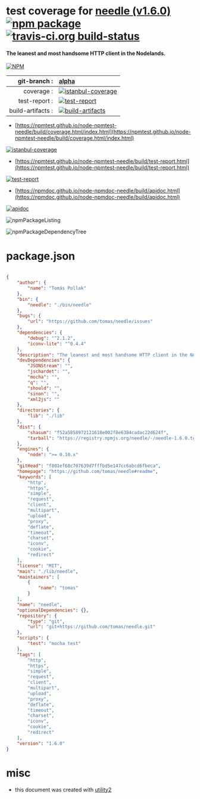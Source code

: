 # test coverage for  [needle (v1.6.0)](https://github.com/tomas/needle#readme)  [![npm package](https://img.shields.io/npm/v/npmtest-needle.svg?style=flat-square)](https://www.npmjs.org/package/npmtest-needle) [![travis-ci.org build-status](https://api.travis-ci.org/npmtest/node-npmtest-needle.svg)](https://travis-ci.org/npmtest/node-npmtest-needle)
#### The leanest and most handsome HTTP client in the Nodelands.

[![NPM](https://nodei.co/npm/needle.png?downloads=true&downloadRank=true&stars=true)](https://www.npmjs.com/package/needle)

| git-branch : | [alpha](https://github.com/npmtest/node-npmtest-needle/tree/alpha)|
|--:|:--|
| coverage : | [![istanbul-coverage](https://npmtest.github.io/node-npmtest-needle/build/coverage.badge.svg)](https://npmtest.github.io/node-npmtest-needle/build/coverage.html/index.html)|
| test-report : | [![test-report](https://npmtest.github.io/node-npmtest-needle/build/test-report.badge.svg)](https://npmtest.github.io/node-npmtest-needle/build/test-report.html)|
| build-artifacts : | [![build-artifacts](https://npmtest.github.io/node-npmtest-needle/glyphicons_144_folder_open.png)](https://github.com/npmtest/node-npmtest-needle/tree/gh-pages/build)|

- [https://npmtest.github.io/node-npmtest-needle/build/coverage.html/index.html](https://npmtest.github.io/node-npmtest-needle/build/coverage.html/index.html)

[![istanbul-coverage](https://npmtest.github.io/node-npmtest-needle/build/screenCapture.buildCi.browser.%252Ftmp%252Fbuild%252Fcoverage.lib.html.png)](https://npmtest.github.io/node-npmtest-needle/build/coverage.html/index.html)

- [https://npmtest.github.io/node-npmtest-needle/build/test-report.html](https://npmtest.github.io/node-npmtest-needle/build/test-report.html)

[![test-report](https://npmtest.github.io/node-npmtest-needle/build/screenCapture.buildCi.browser.%252Ftmp%252Fbuild%252Ftest-report.html.png)](https://npmtest.github.io/node-npmtest-needle/build/test-report.html)

- [https://npmdoc.github.io/node-npmdoc-needle/build/apidoc.html](https://npmdoc.github.io/node-npmdoc-needle/build/apidoc.html)

[![apidoc](https://npmdoc.github.io/node-npmdoc-needle/build/screenCapture.buildCi.browser.%252Ftmp%252Fbuild%252Fapidoc.html.png)](https://npmdoc.github.io/node-npmdoc-needle/build/apidoc.html)

![npmPackageListing](https://npmtest.github.io/node-npmtest-needle/build/screenCapture.npmPackageListing.svg)

![npmPackageDependencyTree](https://npmtest.github.io/node-npmtest-needle/build/screenCapture.npmPackageDependencyTree.svg)



# package.json

```json

{
    "author": {
        "name": "Tomás Pollak"
    },
    "bin": {
        "needle": "./bin/needle"
    },
    "bugs": {
        "url": "https://github.com/tomas/needle/issues"
    },
    "dependencies": {
        "debug": "^2.1.2",
        "iconv-lite": "^0.4.4"
    },
    "description": "The leanest and most handsome HTTP client in the Nodelands.",
    "devDependencies": {
        "JSONStream": "",
        "jschardet": "",
        "mocha": "",
        "q": "",
        "should": "",
        "sinon": "",
        "xml2js": ""
    },
    "directories": {
        "lib": "./lib"
    },
    "dist": {
        "shasum": "f52a5858972121618e002f8e6384cadac22d624f",
        "tarball": "https://registry.npmjs.org/needle/-/needle-1.6.0.tgz"
    },
    "engines": {
        "node": ">= 0.10.x"
    },
    "gitHead": "f801ef68c707639d7fffbd5e147cc6abcd6fbeca",
    "homepage": "https://github.com/tomas/needle#readme",
    "keywords": [
        "http",
        "https",
        "simple",
        "request",
        "client",
        "multipart",
        "upload",
        "proxy",
        "deflate",
        "timeout",
        "charset",
        "iconv",
        "cookie",
        "redirect"
    ],
    "license": "MIT",
    "main": "./lib/needle",
    "maintainers": [
        {
            "name": "tomas"
        }
    ],
    "name": "needle",
    "optionalDependencies": {},
    "repository": {
        "type": "git",
        "url": "git+https://github.com/tomas/needle.git"
    },
    "scripts": {
        "test": "mocha test"
    },
    "tags": [
        "http",
        "https",
        "simple",
        "request",
        "client",
        "multipart",
        "upload",
        "proxy",
        "deflate",
        "timeout",
        "charset",
        "iconv",
        "cookie",
        "redirect"
    ],
    "version": "1.6.0"
}
```



# misc
- this document was created with [utility2](https://github.com/kaizhu256/node-utility2)
